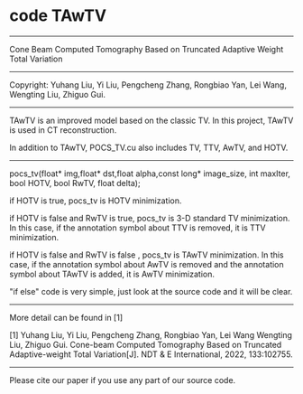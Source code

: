 # code TAwTV
***************************************************************************
Cone Beam Computed Tomography Based on Truncated Adaptive Weight Total Variation
***************************************************************************     
 Copyright:   Yuhang Liu, Yi Liu, Pengcheng Zhang, Rongbiao Yan, Lei Wang, 
              Wengting Liu, Zhiguo Gui.                 
***************************************************************************
  TAwTV is an improved model based on the classic TV. In this project, 
  TAwTV is used in CT reconstruction. 
  
  In addition to TAwTV, POCS_TV.cu also includes TV, TTV, AwTV, and HOTV.
***************************************************************************
  pocs_tv(float* img,float* dst,float alpha,const long* image_size, int maxIter, bool HOTV, bool RwTV, float delta);

  if HOTV is true, pocs_tv is HOTV minimization.
  
  if HOTV is false and RwTV is true, pocs_tv is 3-D standard TV minimization. In this case, if the annotation symbol about TTV is removed, it is TTV minimization.
  
  if HOTV is false and RwTV is false , pocs_tv is TAwTV minimization. In this case, if the annotation symbol about AwTV is removed and the annotation symbol about TAwTV is added, it is AwTV minimization.
  
  "if else" code is very simple, just look at the source code and it will be clear.
***************************************************************************
  More detail can be found in [1]
  
  [1] Yuhang Liu, Yi Liu, Pengcheng Zhang, Rongbiao Yan, Lei Wang Wengting Liu, 
  Zhiguo Gui. Cone-beam Computed Tomography Based on Truncated Adaptive-weight 
  Total Variation[J]. NDT & E International, 2022, 133:102755.
***************************************************************************
 Please cite our paper if you use any part of our source code.
